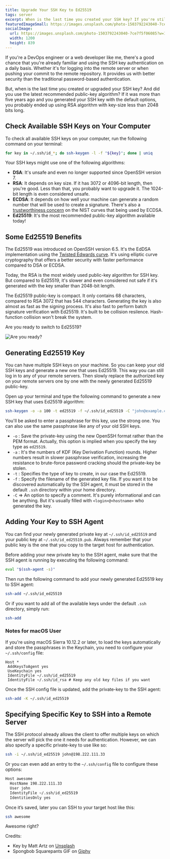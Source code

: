 ```yaml
---
title: Upgrade Your SSH Key to Ed25519
tags: server
excerpt: When is the last time you created your SSH key? If you're still using RSA with key-size less than 2048 bits long, It's time for an upgrade!
featuredImageSmall: https://images.unsplash.com/photo-1503792243040-7ce7f5f06085?w=500&q=80
socialImage:
  url: https://images.unsplash.com/photo-1503792243040-7ce7f5f06085?w=1200&q=80
  width: 1200
  height: 839
---
```

If you're a DevOps engineer or a web developer like me, there's a good chance that you're already familiar and using the SSH key authentication on a daily basis. Whether it's for logging into the remote server or when pushing your commit to the remote repository. It provides us with better security than the traditional password-based authentication.

But, when is the last time you created or upgraded your SSH key? And did you use the latest recommended public-key algorithm? If it was more than five years ago and you generated your SSH key with the default options, you probably ended up using RSA algorithm with key-size less than 2048 bits long.

## Check Available SSH Keys on Your Computer

To check all available SSH keys on your computer, run the following command on your terminal:

```bash
for key in ~/.ssh/id_*; do ssh-keygen -l -f "${key}"; done | uniq
```

Your SSH keys might use one of the following algorithms:

* **DSA**: It's unsafe and even no longer supported since OpenSSH version 7.
* **RSA**: It depends on key size. If it has 3072 or 4096-bit length, then you're good. Less than that, you probably want to upgrade it. The 1024-bit length is even considered unsafe.
* **ECDSA**: It depends on how well your machine can generate a random number that will be used to create a signature. There's also a [trustworthiness concern](https://www.hyperelliptic.org/tanja/vortraege/20130531.pdf) on the NIST curves that being used by ECDSA.
* **Ed25519**: It's the most recommended public-key algorithm available today!

## Some Ed25519 Benefits

The Ed25519 was introduced on OpenSSH version 6.5. It's the EdDSA implementation using the [Twisted Edwards curve](https://en.wikipedia.org/wiki/Twisted_Edwards_curve). It's using elliptic curve cryptography that offers a better security with faster performance compared to DSA or ECDSA.

Today, the RSA is the most widely used public-key algorithm for SSH key. But compared to Ed25519, it's slower and even considered not safe if it's generated with the key smaller than 2048-bit length.

The Ed25519 public-key is compact. It only contains 68 characters, compared to RSA 3072 that has 544 characters. Generating the key is also almost as fast as the signing process. It's also fast to perform batch signature verification with Ed25519. It's built to be collision resilence. Hash-function collision won't break the system.

Are you ready to switch to Ed25519?

![Are you ready?](https://media.giphy.com/media/l1Aswx03WbLDf9kYw/giphy.gif)

## Generating Ed25519 Key

You can have multiple SSH keys on your machine. So you can keep your old SSH keys and generate a new one that uses Ed25519. This way you can still log in to any of your remote servers. Then slowly replace the authorized key on your remote servers one by one with the newly generated Ed25519 public-key.

Open up your terminal and type the following command to generate a new SSH key that uses Ed25519 algorithm:

```bash
ssh-keygen -o -a 100 -t ed25519 -f ~/.ssh/id_ed25519 -C "john@example.com"
```

You'll be asked to enter a passphrase for this key, use the strong one. You can also use the same passphrase like any of your old SSH keys.

* `-o` : Save the private-key using the new OpenSSH format rather than the PEM format. Actually, this option is implied when you specify the key type as `ed25519`.
* `-a` : It's the numbers of KDF (Key Derivation Function) rounds. Higher numbers result in slower passphrase verification, increasing the resistance to brute-force password cracking should the private-key be stolen.
* `-t` : Specifies the type of key to create, in our case the Ed25519.
* `-f` : Specify the filename of the generated key file. If you want it to be discovered automatically by the SSH agent, it must be stored in the default `.ssh` directory within your home directory.
* `-C` => An option to specify a comment. It's purely informational and can be anything. But it's usually filled with `<login>@<hostname>` who generated the key.

## Adding Your Key to SSH Agent

You can find your newly generated private key at `~/.ssh/id_ed25519` and your public key at `~/.ssh/id_ed25519.pub`. Always remember that your public key is the one that you copy to the target host for authentication.

Before adding your new private key to the SSH agent, make sure that the SSH agent is running by executing the following command:

```bash
eval "$(ssh-agent -s)"
```

Then run the following command to add your newly generated Ed25519 key to SSH agent:

```bash
ssh-add ~/.ssh/id_ed25519
```

Or if you want to add all of the available keys under the default `.ssh` directory, simply run:

```bash
ssh-add
```

### Notes for macOS User

If you're using macOS Sierra 10.12.2 or later, to load the keys automatically and store the passphrases in the Keychain, you need to configure your `~/.ssh/config` file:

```
Host *
 AddKeysToAgent yes
 UseKeychain yes
 IdentityFile ~/.ssh/id_ed25519
 IdentityFile ~/.ssh/id_rsa # Keep any old key files if you want
```

Once the SSH config file is updated, add the private-key to the SSH agent:

```bash
ssh-add -K ~/.ssh/id_ed25519
```

## Specifying Specific Key to SSH into a Remote Server

The SSH protocol already allows the client to offer multiple keys on which the server will pick the one it needs for authentication. However, we can also specify a specific private-key to use like so:

```bash
ssh -i ~/.ssh/id_ed25519 john@198.222.111.33
```

Or you can even add an entry to the `~/.ssh/config` file to configure these options:

```bash
Host awesome
  HostName 198.222.111.33
  User john
  IdentityFile ~/.ssh/id_ed25519
  IdentitiesOnly yes
```

Once it’s saved, later you can SSH to your target host like this:

```bash
ssh awesome
```

Awesome right?

Credits:
- Key by Matt Artz on [Unsplash](https://unsplash.com/photos/pY_AZJfdbHQ)
- Spongbob Squarepants GIF on [Giphy](https://giphy.com/gifs/spongebob-season-4-spongebob-squarepants-l1Aswx03WbLDf9kYw?utm_source=media-link&utm_medium=landing&utm_campaign=Media%20Links&utm_term=)
